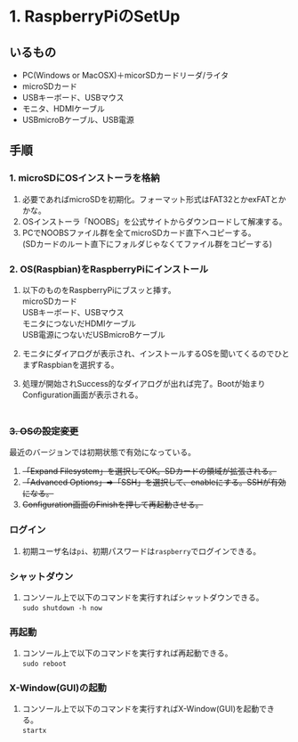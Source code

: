 # 1. RaspberryPiのSetUp
## いるもの
* PC(Windows or MacOSX)＋micorSDカードリーダ/ライタ
* microSDカード
* USBキーボード、USBマウス
* モニタ、HDMIケーブル
* USBmicroBケーブル、USB電源

## 手順
### 1. microSDにOSインストーラを格納
1. 必要であればmicroSDを初期化。フォーマット形式はFAT32とかexFATとかかな。
2. OSインストーラ「NOOBS」を公式サイトからダウンロードして解凍する。
3. PCでNOOBSファイル群を全てmicroSDカード直下へコピーする。  
(SDカードのルート直下にフォルダじゃなくてファイル群をコピーする)

### 2. OS(Raspbian)をRaspberryPiにインストール
1. 以下のものをRaspberryPiにブスッと挿す。  
microSDカード  
USBキーボード、USBマウス  
モニタにつないだHDMIケーブル  
USB電源につないだUSBmicroBケーブル

2. モニタにダイアログが表示され、インストールするOSを聞いてくるのでひとまずRaspbianを選択する。  
3. 処理が開始されSuccess的なダイアログが出れば完了。Bootが始まりConfiguration画面が表示される。  
　
### ~~3. OSの設定変更~~
最近のバージョンでは初期状態で有効になっている。  
1. ~~「Expand Filesystem」を選択してOK。SDカードの領域が拡張される。~~  
2. ~~「Advanced Options」⇒「SSH」を選択して、enableにする。SSHが有効になる。~~  
3. ~~Configuration画面のFinishを押して再起動させる。~~  


### ログイン  
1. 初期ユーザ名は``pi``、初期パスワードは``raspberry``でログインできる。

### シャットダウン
1. コンソール上で以下のコマンドを実行すればシャットダウンできる。  
``sudo shutdown -h now``

### 再起動
1. コンソール上で以下のコマンドを実行すれば再起動できる。  
``sudo reboot``

### X-Window(GUI)の起動
1. コンソール上で以下のコマンドを実行すればX-Window(GUI)を起動できる。  
``startx``